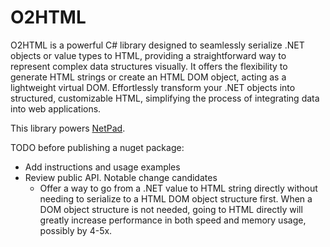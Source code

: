 # O2HTML

O2HTML is a powerful C# library designed to seamlessly serialize .NET objects or
value types to HTML, providing a straightforward way to represent complex data structures 
visually. It offers the flexibility to generate HTML strings or create an HTML DOM 
object, acting as a lightweight virtual DOM. Effortlessly transform 
your .NET objects into structured, customizable HTML, simplifying the process of 
integrating data into web applications.

This library powers [NetPad](https://github.com/tareqimbasher/NetPad).

TODO before publishing a nuget package:
- Add instructions and usage examples
- Review public API. Notable change candidates
  - Offer a way to go from a .NET value to HTML string directly without needing to serialize to a HTML DOM object 
    structure first. When a DOM object structure is not needed, going to HTML directly will greatly increase 
    performance in both speed and memory usage, possibly by 4-5x.
